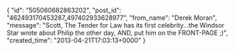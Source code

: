  {
   "id": "505060682863202",
   "post_id": "462493170453287_497402933628977",
   "from_name": "Derek Moran",
   "message": "Scott, The Tender for Law has its first celebrity...the Windsor Star wrote about Philip the other day, AND, put him on the FRONT-PAGE ;)",
   "created_time": "2013-04-21T17:03:13+0000"
 }
